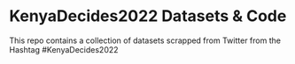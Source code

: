 # KenyaDecides2022 Datasets & Code
This repo contains a collection of datasets scrapped from Twitter from the Hashtag #KenyaDecides2022
